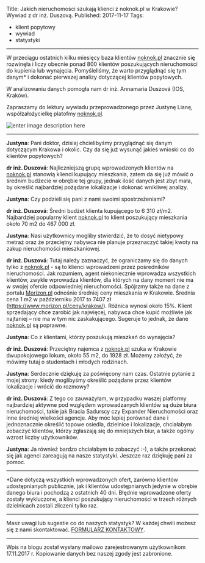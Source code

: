 Title: Jakich nieruchomości szukają klienci z noknok.pl w Krakowie? Wywiad z dr inż. Duszovą.
Published: 2017-11-17
Tags:
- klient popytowy
- wywiad
- statystyki
---

W przeciągu ostatnich kilku miesięcy baza klientów [noknok.pl](http://noknok.pl/) znacznie się rozwinęła i liczy obecnie ponad 800 klientów poszukujących nieruchomości do kupienia lub wynajęcia. Pomyśleliśmy, że warto przyglądnąć się tym danym* i dokonać pierwszej analizy dotyczącej klientów popytowych. 

W analizowaniu danych pomogła nam dr inż. Annamaria Duszová (IOS, Kraków). 

Zapraszamy do lektury wywiadu przeprowadzonego przez Justynę Lianę, współzałożycielkę platofmy [noknok.pl](http://noknok.pl/).

![enter image description here](https://lh3.googleusercontent.com/-M4Lwtb3LXLQ/Wg7Tp8A_puI/AAAAAAAAAZk/kSNvEi3C1h4VERwpJXNv4SDdzYT6RVFHQCLcBGAs/s700/INTERVIEW.jpg "INTERVIEW.jpg")


----------


**Justyna**: Pani doktor, dzisiaj chcielibyśmy przyglądnąć się danym dotyczącym Krakowa i okolic. Czy da się już wysunąć jakieś wnioski co do klientów popytowych?

**dr inż. Duszová**: Najliczniejszą grupę wprowadzonych klientów na [noknok.pl](http://noknok.pl/) stanowią klienci kupujący mieszkania, zatem da się już mówić o średnim budżecie w obrębie tej grupy, jednak ilość danych jest zbyt mała, by określić najbardziej pożądane lokalizacje i dokonać wnikliwej analizy.

**Justyna**: Czy podzieli się pani z nami swoimi spostrzeżeniami?

**dr inż. Duszová**: Średni budżet klienta kupującego to 6 310 zł/m2. Najbardziej popularny klient [noknok.pl](http://noknok.pl/) to klient poszukujący mieszkania około 70 m2 do 467 000 zł.  

**Justyna**: Nasi użytkownicy mogliby stwierdzić, że to dosyć nietypowy metraż oraz że przeciętny nabywca nie planuje przeznaczyć takiej kwoty na zakup nieruchomości mieszkaniowej.

**dr inż. Duszová**: Tutaj należy zaznaczyć, że ograniczamy się do danych tylko z [noknok.pl](http://noknok.pl/) - są to klienci wprowadzeni przez pośredników nieruchomości. Jak rozumiem, agent niekoniecznie wprowadza wszystkich klientów, zwykle wprowadza klientów, dla których na dany moment nie ma w swojej ofercie odpowiedniej nieruchomości. Spójrzmy także na dane z portalu [Morizon.pl](http://morizon.pl/) odnośnie średniej ceny mieszkania w Krakowie. Średnia cena 1 m2 w październiku 2017  to 7407 zł (https://www.morizon.pl/ceny/krakow/). Różnica wynosi około 15%. Klient sprzedający chce zarobić jak najwięcej, nabywca chce kupić możliwie jak najtaniej – nie ma w tym nic zaskakującego. Sugeruje to jednak, że dane [noknok.pl](http://noknok.pl/) są poprawne. 

**Justyna**: Co z klientami, którzy poszukują mieszkań do wynajęcia?

**dr inż. Duszová**: Przeciętny najemca z [noknok.pl](http://noknok.pl/) szuka w Krakowie dwupokojowego lokum, około 55 m2, do 1928 zł. Możemy założyć, że mówimy tutaj o studentach i młodych rodzinach.  

**Justyna**: Serdecznie dziękuję za poświęcony nam czas. Ostatnie pytanie z mojej strony: kiedy moglibyśmy określić pożądane przez klientów lokalizacje i wrócić do rozmowy?

**dr inż. Duszová**: Z tego co zauważyłam, w przypadku waszej platformy najbardziej aktywne pod względem wprowadzanych klientów są duże biura nieruchomości, takie jak Bracia Sadurscy czy Expander Nieruchomości oraz inne średniej wielkości agencje. Aby móc lepiej porównać dane i jednoznacznie określić topowe osiedla, dzielnice i lokalizacje, chciałabym zobaczyć klientów, którzy zgłaszają się do mniejszych biur, a także ogólny wzrost liczby użytkowników.

**Justyna**: Ja również bardzo chciałabym to zobaczyć :-), a także przekonać się jak agenci zareagują na nasze statystyki. 
Jeszcze raz dziękuję pani za pomoc.


----------


*Dane dotyczą wszystkich wprowadzonych ofert, zarówno klientów udostępnianych publicznie, jak i klientów udostępnianych jedynie w obrębie danego biura i pochodzą z ostatnich 40 dni. Błędnie wprowadzone oferty zostały wykluczone, a klienci poszukujący nieruchomości w trzech różnych dzielnicach zostali zliczeni tylko raz. 


----------


Masz uwagi lub sugestie co do naszych statystyk? W każdej chwili możesz się z nami skontaktować. [FORMULARZ KONTAKTOWY](https://noknok.pl/Home/Kontakt).


----------


Wpis na blogu został wysłany mailowo zarejestrowanym użytkownikom 17.11.2017 r. Kopiowanie danych bez naszej zgody jest zabronione.
